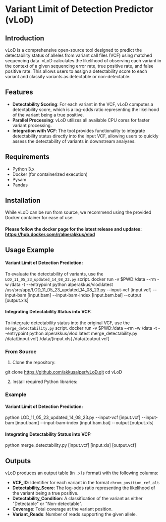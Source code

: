 # Variant Limit of Detection Predictor (vLoD)

## Introduction

vLoD is a comprehensive open-source tool designed to predict the detectability status of alleles from variant call files (VCF) using matched sequencing data. 
vLoD calculates the likelihood of observing each variant in the context of a given sequencing error rate, true positive rate, and false positive rate. This allows users to assign a detectability score to each variant and classify variants as detectable or non-detectable.

## Features

- **Detectability Scoring**: For each variant in the VCF, vLoD computes a detectability score, which is a log-odds ratio representing the likelihood of the variant being a true positive.
- **Parallel Processing**: vLoD utilizes all available CPU cores for faster variant processing.
- **Integration with VCF**: The tool provides functionality to integrate detectability status directly into the input VCF, allowing users to quickly assess the detectability of variants in downstream analyses.

## Requirements

- Python 3.x
- Docker (for containerized execution)
- Pysam
- Pandas

## Installation

While vLoD can be run from source, we recommend using the provided Docker container for ease of use.

#### Please follow the docker page for the latest release and updates: https://hub.docker.com/r/alperakkus/vlod

## Usage Example

#### Variant Limit of Detection Prediction:
To evaluate the detectability of variants, use the `LOD_11_05_23_updated_14_08_23.py` script.
docker run -v $PWD:/data --rm -w /data -t --entrypoint python alperakkus/vlod:latest /usr/src/app/LOD_11_05_23_updated_14_08_23.py --input-vcf [input.vcf] --input-bam [input.bam] --input-bam-index [input.bam.bai] --output [output.xls]

#### Integrating Detectability Status into VCF:
To integrate detectability status into the original VCF, use the `merge_detectability.py` script.
docker run -v $PWD:/data --rm -w /data -t --entrypoint python alperakkus/vlod:latest merge_detectability.py /data/[input.vcf] /data/[input.xls] /data/[output.vcf]

### From Source

1. Clone the repository:

git clone https://github.com/akkusalper/vLoD.git
cd vLoD

2. Install required Python libraries:

### Example

#### Variant Limit of Detection Prediction:
python LOD_11_05_23_updated_14_08_23.py --input-vcf [input.vcf] --input-bam [input.bam] --input-bam-index [input.bam.bai] --output [output.xls]

#### Integrating Detectability Status into VCF:
python merge_detectability.py [input.vcf] [input.xls] [output.vcf]

## Outputs

vLoD produces an output table (in `.xls` format) with the following columns:

- **VCF_ID**: Identifier for each variant in the format `chrom_position_ref_alt`.
- **Detectability_Score**: The log-odds ratio representing the likelihood of the variant being a true positive.
- **Detectability_Condition**: A classification of the variant as either "Detectable" or "Non-detectable".
- **Coverage**: Total coverage at the variant position.
- **Variant_Reads**: Number of reads supporting the given allele.
